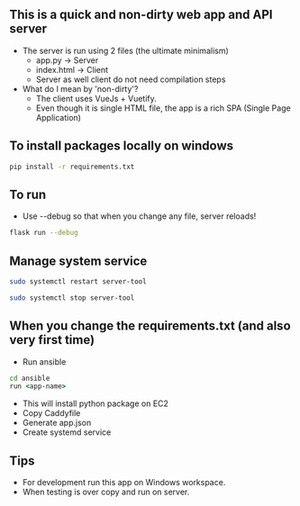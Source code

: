 
## This is a quick and non-dirty web app and API server
- The server is run using 2 files (the ultimate minimalism)
    - app.py -> Server
    - index.html -> Client
    - Server as well client do not need compilation steps
- What do I mean by 'non-dirty'?
    - The client uses VueJs + Vuetify.
    - Even though it is single HTML file, the app is a rich SPA (Single Page Application)

## To install packages locally on windows
```bash
pip install -r requirements.txt
```

## To run
- Use --debug so that when you change any file, server reloads!
```bash
flask run --debug
```

## Manage system service
```bash
sudo systemctl restart server-tool

sudo systemctl stop server-tool

```

## When you change the requirements.txt (and also very first time)
- Run ansible
```bat
cd ansible
run <app-name>
```
- This will install python package on EC2
- Copy Caddyfile
- Generate app.json
- Create systemd service

## Tips
- For development run this app on Windows workspace. 
- When testing is over copy and run on server.